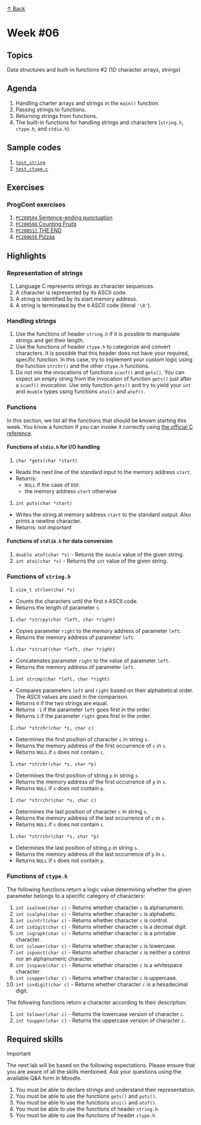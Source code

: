 [↑ Back](../README.md)

# Week #06

## Topics

Data structures and built-in functions #2 (1D character arrays, strings)

## Agenda

1. Handling charter arrays and strings in the `main()` function.
2. Passing strings to functions.
3. Returning strings from functions.
4. The built-in functions for handling strings and characters (`string.h`, `ctype.h`, and `stdio.h`).

## Sample codes

1. [`test_string`](./samples/test_string.c)
4. [`test_ctype.c`](./samples/test_ctype.c)

## Exercises

### ProgCont exercises

1. [`PC200504` Sentence-ending punctuation](./exercises/PC200504.md)
1. [`PC200508` Counting Fruits](./exercises/PC200508.md)
1. [`PC200512` THE END](./exercises/PC200512.md)
1. [`PC200656` Pizzas](./exercises/PC200656.md)

## Highlights

### Representation of strings

1. Language C represents strings as character sequences.
1. A character is represented by its ASCII code.
1. A string is identified by its start memory address.
1. A string is terminated by the `0` ASCII code (literal `'\0'`).

### Handling strings

1. Use the functions of header `string.h` if it is possible to manipulate strings and get their length.
1. Use the functions of header `ctype.h` to categorize and convert characters. It is possible that this header does not have your required, specific function. In this case, try to implement your custom logic using the function `strchr()` and the other `ctype.h` functions.
1. Do not mix the invocations of functions `scanf()` and `gets()`. You can expect an empty string from the invocation of function `gets()` just after a `scanf()` invocation. Use only function `gets()` and try to yield your `int` and `double` types using functions `atoi()` and `atof()`.

### Functions

In this section, we list all the functions that should be known starting this week. You know a function if you can invoke it correctly using [the official C reference](https://arato.inf.unideb.hu/panovics.janos/stdc.pdf).

#### Functions of `stdio.h` for I/O handling

1. `char *gets(char *start)`

  * Reads the next line of the standard input to the memory address `start`.
  * Returns:
    * `NULL` if the case of `EOF`.
    * the memory address `start` otherwise

1. `int puts(char *start)`

  * Writes the string at memory address `start` to the standard output. Also prints a newline character.
  * Returns: *not important*

#### Functions of `stdlib.h` for data conversion

1. `double atof(char *s)` - Returns the `double` value of the given string.
1. `int atoi(char *s)` - Returns the `int` value of the given string.

### Functions of `string.h`

1. `size_t strlen(char *s)`

  * Counts the characters until the first `0` ASCII code.
  * Returns the length of parameter `s`.

1. `char *strcpy(char *left, char *right)`

  * Copies parameter `right` to the memory address of parameter `left`.
  * Returns the memory address of parameter `left`.

1. `char *strcat(char *left, char *right)`

  * Concatenates parameter `right` to the value of parameter `left`.
  * Returns the memory address of parameter `left`.

1. `int strcmp(char *left, char *right)`

  * Compares parameters `left` and `right` based on their alphabetical order. The ASCII values are used in the comparison.
  * Returns `0` if the two strings are equal.
  * Returns `-1` if the parameter `left` goes first in the order.
  * Returns `1` if the parameter `right` goes first in the order.

1. `char *strchr(char *s, char c)`

  * Determines the first position of character `c` in string `s`.
  * Returns the memory address of the first occurrence of `c` in `s`.
  * Returns `NULL` if `s` does not contain `c`.

1. `char *strchr(char *s, char *p)`

  * Determines the first position of string `p` in string `s`.
  * Returns the memory address of the first occurrence of `p` in `s`.
  * Returns `NULL` if `s` does not contain `p`.

1. `char *strrchr(char *s, char c)`

  * Determines the last position of character `c` in string `s`.
  * Returns the memory address of the last occurrence of `c` in `s`.
  * Returns `NULL` if `s` does not contain `c`.

1. `char *strrchr(char *s, char *p)`

  * Determines the last position of string `p` in string `s`.
  * Returns the memory address of the last occurrence of `p` in `s`.
  * Returns `NULL` if `s` does not contain `p`.

### Functions of `ctype.h`

The following functions return a logic value determining whether the given parameter belongs to a specific category of characters:

1. `int isalnum(char c)` - Returns whether character `c` is alphanumeric.
1. `int isalpha(char c)` - Returns whether character `c` is alphabetic.
1. `int iscntrl(char c)` - Returns whether character `c` is control.
1. `int isdigit(char c)` - Returns whether character `c` is a decimal digit.
1. `int isgraph(char c)` - Returns whether character `c` is a printable character.
1. `int islower(char c)` - Returns whether character `c` is lowercase.
1. `int ispunct(char c)` - Returns whether character `c` is neither a control nor an alphanumeric character.
1. `int isspace(char c)` - Returns whether character `c` is a whitespace character.
1. `int isupper(char c)` - Returns whether character `c` is uppercase.
1. `int isxdigit(char c)` - Returns whether character `c` is a hexadecimal digit.

The following functions return a character according to their description:

1. `int tolower(char c)` - Returns the lowercase version of character `c`.
1. `int toupper(char c)` - Returns the uppercase version of character `c`.

## Required skills

> [!IMPORTANT]
> The next lab will be based on the following expectations. Please ensure that you are aware of all the skills mentioned. Ask your questions using the available Q&A form in Moodle.

1. You must be able to declare strings and understand their representation.
1. You must be able to use the functions `gets()` and `puts()`.
1. You must be able to use the functions `atoi()` and `atof()`.
1. You must be able to use the functions of header `string.h`.
1. You must be able to use the functions of header `ctype.h`.
